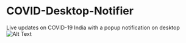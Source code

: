 # COVID-Desktop-Notifier
Live updates on COVID-19 India with a popup notification on desktop
![Alt Text](https://img.shields.io/badge/Python-3.7.4-red)
